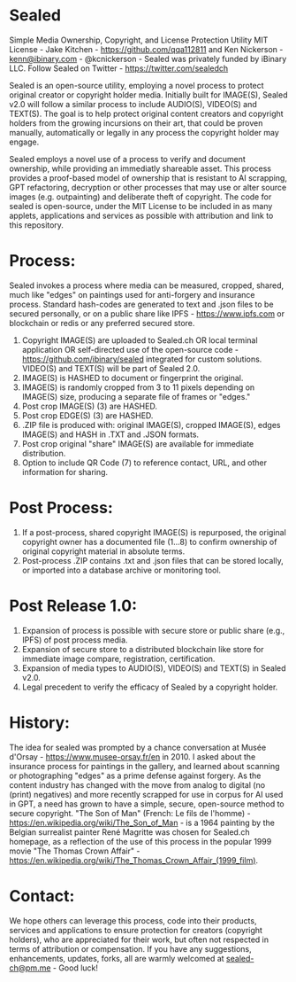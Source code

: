 # Sealed
Simple Media Ownership, Copyright, and License Protection Utility
MIT License - Jake Kitchen - https://github.com/qqa112811 and Ken Nickerson - kenn@ibinary.com - @kcnickerson - Sealed was privately funded by iBinary LLC. Follow Sealed on Twitter - https://twitter.com/sealedch

Sealed is an open-source utility, employing a novel process to protect original creator or copyright holder media. Initially built for IMAGE(S), Sealed v2.0 will follow a similar process to include AUDIO(S), VIDEO(S) and TEXT(S). The goal is to help protect original content creators and copyright holders from the growing incursions on their art, that could be proven manually, automatically or legally in any process the copyright holder may engage.

Sealed employs a novel use of a process to verify and document ownership, while providing an immediatly shareable asset. This process provides a proof-based model of ownership that is resistant to AI scrapping, GPT refactoring, decryption or other processes that may use or alter source images (e.g. outpainting) and deliberate theft of copyright.
The code for sealed is open-source, under the MIT License to be included in as many applets, applications and services as possible with attribution and link to this repository.
# Process:
Sealed invokes a process where media can be measured, cropped, shared, much like "edges" on paintings used for anti-forgery and insurance process. Standard hash-codes are generated to text and .json files to be secured personally, or on a public share like IPFS - https://www.ipfs.com or blockchain or redis or any preferred secured store.

1. Copyright IMAGE(S) are uploaded to Sealed.ch OR local terminal application OR self-directed use of the open-source code - https://github.com/ibinary/sealed integrated for custom solutions. VIDEO(S) and TEXT(S) will be part of Sealed 2.0.
2. IMAGE(S) is HASHED to document or fingerprint the original.
3. IMAGE(S) is randomly cropped from 3 to 11 pixels depending on IMAGE(S) size, producing a separate file of frames or "edges."
4. Post crop IMAGE(S) (3) are HASHED.
5. Post crop EDGE(S) (3) are HASHED.
6. .ZIP file is produced with: original IMAGE(S), cropped IMAGE(S), edges IMAGE(S) and HASH in .TXT and .JSON formats.
7. Post crop original "share" IMAGE(S) are available for immediate distribution.
8. Option to include QR Code (7) to reference contact, URL, and other information for sharing.
# Post Process:
1. If a post-process, shared copyright IMAGE(S) is repurposed, the original copyright owner has a documented file (1…8) to confirm ownership of original copyright material in absolute terms.
2. Post-process .ZIP contains .txt and .json files that can be stored locally, or imported into a database archive or monitoring tool.
# Post Release 1.0:
1. Expansion of process is possible with secure store or public share (e.g., IPFS) of post process media.
2. Expansion of secure store to a distributed blockchain like store for immediate image compare, registration, certification.
3. Expansion of media types to AUDIO(S), VIDEO(S) and TEXT(S) in Sealed v2.0.
4. Legal precedent to verify the efficacy of Sealed by a copyright holder.
# History:
The idea for sealed was prompted by a chance conversation at Musée d'Orsay - https://www.musee-orsay.fr/en in 2010. I asked about the insurance process for paintings in the gallery, and learned about scanning or photographing "edges" as a prime defense against forgery. As the content industry has changed with the move from analog to digital (no (print) negatives) and more recently scrapped for use in corpus for AI used in GPT, a need has grown to have a simple, secure, open-source method to secure copyright.
"The Son of Man" (French: Le fils de l'homme) - https://en.wikipedia.org/wiki/The_Son_of_Man - is a 1964 painting by the Belgian surrealist painter René Magritte was chosen for Sealed.ch homepage, as a reflection of the use of this process in the popular 1999 movie "The Thomas Crown Affair" - https://en.wikipedia.org/wiki/The_Thomas_Crown_Affair_(1999_film).
# Contact:
We hope others can leverage this process, code into their products, services and applications to ensure protection for creators (copyright holders), who are appreciated for their work, but often not respected in terms of attribution or compensation. If you have any suggestions, enhancements, updates, forks, all are warmly welcomed at sealed-ch@pm.me - Good luck!
